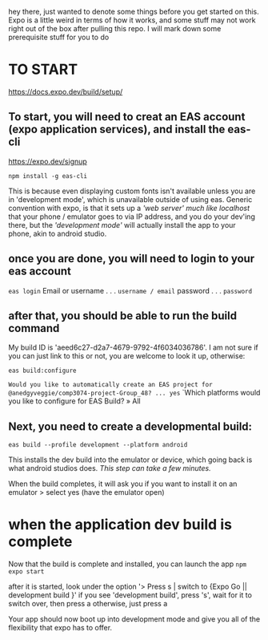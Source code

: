 hey there, just wanted to denote some things before you get started on this. Expo is a little weird in terms of how it works, and some stuff may not work right out of the box after pulling this repo. I will mark down some prerequisite stuff for you to do

# TO START
https://docs.expo.dev/build/setup/


## To start, you will need to creat an EAS account (expo application services), and install the eas-cli

https://expo.dev/signup

`npm install -g eas-cli`

This is because even displaying custom fonts isn't available unless you are in 'development mode', which is unavailable outside of using eas. 
Generic convention with expo, is that it sets up a *'web server' much like localhost* that your phone / emulator goes to via IP address, and you do your dev'ing there, but the *'development mode'* will actually install the app to your phone, akin to android studio.

## once you are done, you will need to login to your eas account

`eas login`
Email or username . . . `username / email`
password . . . `password`

## after that, you should be able to run the build command

My build ID is 'aeed6c27-d2a7-4679-9792-4f6034036786'. I am not sure if you can just link to this or not, you are welcome to look it up, otherwise:

`eas build:configure`

`Would you like to automatically create an EAS project for @anedgyveggie/comp3074-project-Group_48? ... yes`
`Which platforms would you like to configure for EAS Build? » All

## Next, you need to create a developmental build:

`eas build --profile development --platform android`

This installs the dev build into the emulator or device, which going back is what android studios does. 
*This step can take a few minutes.*

When the build completes, it will ask you if you want to install it on an emulator > select yes (have the emulator open)

# when the application dev build is complete

Now that the build is complete and installed, you can launch the app
`npm expo start`

after it is started, look under the option '> Press s | switch to {Expo Go || development build }'
if you see 'development build', press 's', wait for it to switch over, then press a
otherwise, just press a

Your app should now boot up into development mode and give you all of the flexibility that expo has to offer.